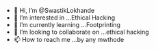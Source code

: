 - 👋 Hi, I’m @SwastikLokhande
- 👀 I’m interested in ...Ethical Hacking
- 🌱 I’m currently learning ...Footprinting
- 💞️ I’m looking to collaborate on ...ethical hacking
- 📫 How to reach me ...by any mwthode

<!---
hacker9518/hacker9518 is a ✨ special ✨ repository because its `README.md` (this file) appears on your GitHub profile.
You can click the Preview link to take a look at your changes.
--->
